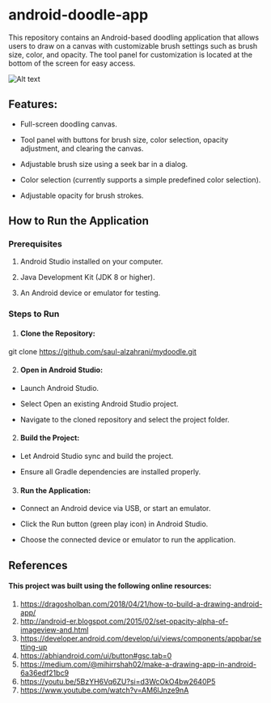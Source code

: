 # android-doodle-app
This repository contains an Android-based doodling application that allows users to draw on a canvas with customizable brush settings such as brush size, color, and opacity. The tool panel for customization is located at the bottom of the screen for easy access.

![Alt text](/Users/sulaiman/Desktop/mydoodle.png)

## Features: 
* Full-screen doodling canvas.

* Tool panel with buttons for brush size, color selection, opacity adjustment, and clearing the canvas.

* Adjustable brush size using a seek bar in a dialog.

* Color selection (currently supports a simple predefined color selection).

* Adjustable opacity for brush strokes.

## How to Run the Application

### Prerequisites

1. Android Studio installed on your computer.

2. Java Development Kit (JDK 8 or higher).

3. An Android device or emulator for testing.

### Steps to Run

1. #### Clone the Repository:

git clone https://github.com/saul-alzahrani/mydoodle.git

2. #### Open in Android Studio:

* Launch Android Studio.

* Select Open an existing Android Studio project.

* Navigate to the cloned repository and select the project folder.

2. #### Build the Project:

* Let Android Studio sync and build the project.

* Ensure all Gradle dependencies are installed properly.

3. #### Run the Application:

* Connect an Android device via USB, or start an emulator.

* Click the Run button (green play icon) in Android Studio.

* Choose the connected device or emulator to run the application.


## References

#### This project was built using the following online resources:
1. https://dragosholban.com/2018/04/21/how-to-build-a-drawing-android-app/
2. http://android-er.blogspot.com/2015/02/set-opacity-alpha-of-imageview-and.html
3. https://developer.android.com/develop/ui/views/components/appbar/setting-up
4. https://abhiandroid.com/ui/button#gsc.tab=0
5. https://medium.com/@mihirrshah02/make-a-drawing-app-in-android-6a36edf21bc9
6. https://youtu.be/5BzYH6Vq6ZU?si=d3WcOkO4bw2640P5
7. https://www.youtube.com/watch?v=AM6lJnze9nA
   

